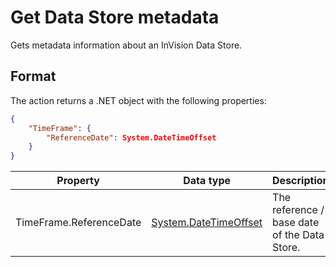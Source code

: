 # Get Data Store metadata

Gets metadata information about an InVision Data Store.

## Format

The action returns a .NET object with the following properties:  

```json
{
    "TimeFrame": {
        "ReferenceDate": System.DateTimeOffset
    }
}
```

| Property             | Data type                                  | Description                                              |
|----------------------|--------------------------------------------|----------------------------------------------------------|
|TimeFrame.ReferenceDate | [System.DateTimeOffset](https://learn.microsoft.com/en-us/dotnet/api/system.datetimeoffset?view=net-8.0) | The reference / base date of the Data Store. |
  